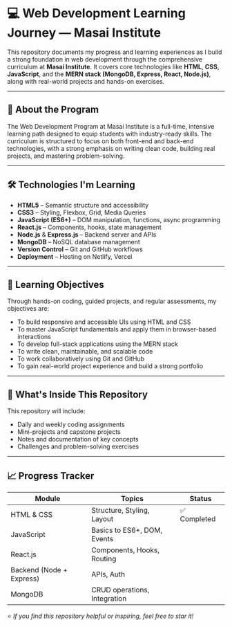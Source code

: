 # 💻 Web Development Learning Journey — Masai Institute

This repository documents my progress and learning experiences as I build a strong foundation in web development through the comprehensive curriculum at **Masai Institute**. It covers core technologies like **HTML**, **CSS**, **JavaScript**, and the **MERN stack (MongoDB, Express, React, Node.js)**, along with real-world projects and hands-on exercises.

---

## 📘 About the Program

The Web Development Program at Masai Institute is a full-time, intensive learning path designed to equip students with industry-ready skills. The curriculum is structured to focus on both front-end and back-end technologies, with a strong emphasis on writing clean code, building real projects, and mastering problem-solving.

---

## 🛠️ Technologies I'm Learning

- **HTML5** – Semantic structure and accessibility
- **CSS3** – Styling, Flexbox, Grid, Media Queries
- **JavaScript (ES6+)** – DOM manipulation, functions, async programming
- **React.js** – Components, hooks, state management
- **Node.js** & **Express.js** – Backend server and APIs
- **MongoDB** – NoSQL database management
- **Version Control** – Git and GitHub workflows
- **Deployment** – Hosting on Netlify, Vercel

---

## 🎯 Learning Objectives

Through hands-on coding, guided projects, and regular assessments, my objectives are:

- To build responsive and accessible UIs using HTML and CSS
- To master JavaScript fundamentals and apply them in browser-based interactions
- To develop full-stack applications using the MERN stack
- To write clean, maintainable, and scalable code
- To work collaboratively using Git and GitHub
- To gain real-world project experience and build a strong portfolio

---

## 📁 What's Inside This Repository

This repository will include:

- Daily and weekly coding assignments
- Mini-projects and capstone projects
- Notes and documentation of key concepts
- Challenges and problem-solving exercises

---

## 📈 Progress Tracker

| Module | Topics | Status |
|--------|--------|--------|
| HTML & CSS | Structure, Styling, Layout | ✅ Completed |
| JavaScript | Basics to ES6+, DOM, Events | 
| React.js | Components, Hooks, Routing 
| Backend (Node + Express) | APIs, Auth |
| MongoDB | CRUD operations, Integration |

⭐️ *If you find this repository helpful or inspiring, feel free to star it!*
